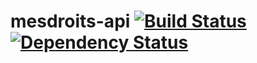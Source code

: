 mesdroits-api [![Build Status](https://secure.travis-ci.org/sgmap/mes-aides-api.svg)](http://travis-ci.org/sgmap/mes-aides-api) [![Dependency Status](https://david-dm.org/sgmap/mes-aides-api.svg)](https://david-dm.org/sgmap/mes-aides-api)
=============
